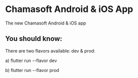 # Chamasoft Android & iOS App

The new Chamasoft Android & iOS app

## You should know:

There are two flavors available: dev & prod:

a) flutter run --flavor dev

b) flutter run --flavor prod

